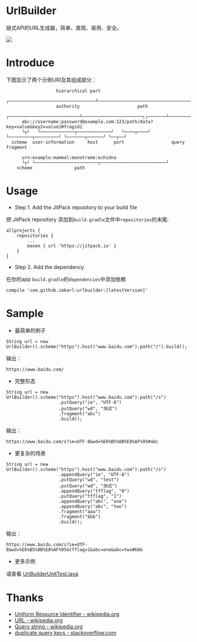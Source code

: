 # UrlBuilder
链式API的URL生成器，简单、直观、易用、安全。

[![](https://jitpack.io/v/imkarl/urlbuilder.svg)](https://jitpack.io/#imkarl/urlbuilder)


# Introduce

下图显示了两个示例URI及其组成部分：
```
                   hierarchical part
             ┌─────────────────────────────────┴───────────────────────────────────┐
                   authority                      path
             ┌───────────────────────────┴───────────────────────┐┌───────┴────────┐
      abc://username:password@example.com:123/path/data?key=value&key2=value2#fragid1
      └┬┘   └─────────────┬─────────────┘   └────┬────┘ └─────────┬─────────┘ └───────┬──────┘ └──┬──┘
  scheme  user-information     host      port                  query             fragment

      urn:example:mammal:monotreme:echidna
      └┬┘ └────────────────────────┬─────────────────────────┘
    scheme                path
```


# Usage

- Step 1. Add the JitPack repository to your build file

把 JitPack repository 添加到`build.gradle`文件中`repositories`的末尾:

```
allprojects {
    repositories {
        ...
        maven { url 'https://jitpack.io' }
    }
}
```

- Step 2. Add the dependency

在你的app `build.gradle`的`dependencies`中添加依赖

```
compile 'com.github.imkarl:urlbuilder:[latestVersion]'
```


# Sample

- 最简单的例子

```
String url = new UrlBuilder().scheme("https").host("www.baidu.com").path("/").build();
```

输出：
```
https://www.baidu.com/
```


- 完整形态

```
String url = new UrlBuilder().scheme("https").host("www.baidu.com").path("/s")
                    .putQuery("ie", "UTF-8")
                    .putQuery("wd", "测试")
                    .fragment("abc")
                    .build();
```

输出：
```
https://www.baidu.com/s?ie=UTF-8&wd=%E6%B5%8B%E8%AF%95#abc
```


- 更复杂的场景

```
String url = new UrlBuilder().scheme("https").host("www.baidu.com").path("/s")
                    .appendQuery("ie", "UTF-8")
                    .putQuery("wd", "test")
                    .putQuery("wd", "测试")
                    .appendQuery("tfflag", "0")
                    .putQuery("tfflag", "1")
                    .appendQuery("abc", "one")
                    .appendQuery("abc", "two")
                    .fragment("aaa")
                    .fragment("bbb")
                    .build();
```

输出：
```
https://www.baidu.com/s?ie=UTF-8&wd=%E6%B5%8B%E8%AF%95&tfflag=1&abc=one&abc=two#bbb
```

- 更多示例

请查看 [UrlBuilderUnitTest.java](https://github.com/ImKarl/UrlBuilder/blob/master/library/src/test/java/cn/imkarl/urlbuilder/UrlBuilderUnitTest.java)

# Thanks

- [Uniform Resource Identifier - wikipedia.org](https://en.wikipedia.org/wiki/Uniform_Resource_Identifier)
- [URL - wikipedia.org](https://en.wikipedia.org/wiki/URL)
- [Query string - wikipedia.org](https://en.wikipedia.org/wiki/Query_string)
- [duplicate query keys - stackoverflow.com](https://stackoverflow.com/questions/1746507/authoritative-position-of-duplicate-http-get-query-keys)
